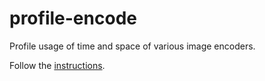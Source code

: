 # profile-encode

Profile usage of time and space of various image encoders.

Follow the [instructions](https://uwarg-docs.atlassian.net/l/cp/rZGR3HPF).

